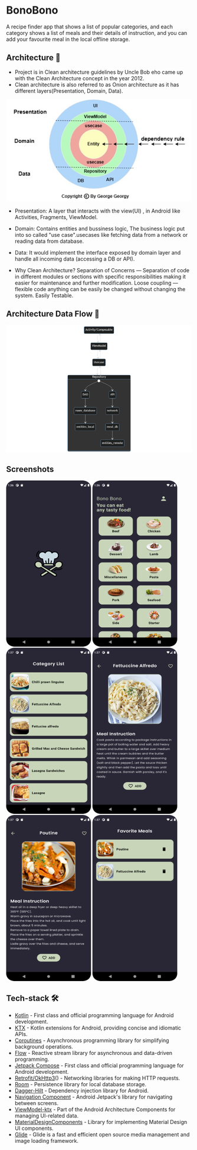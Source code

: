 # BonoBono 

A recipe finder app that shows a list of popular categories, and each category shows a list of meals and their details of instruction, and you can add your favourite meal in the local offline storage.


## Architecture 📐
* Project is in Clean architecture guidelines by Uncle Bob eho came up with the Clean Architecture concept in the year 2012.
* Clean architecture is also referred to as Onion architecture as it has different layers(Presentation, Domain, Data).

<p>
<img src="https://github.com/george-georgy/BonoBono/blob/main/Screenshots/Screenshot_00.jpg"/>
</p>

* Presentation: A layer that interacts with the view(UI) , in Android like Activities, Fragments, ViewModel.
* Domain: Contains entities and bussiness logic, The business logic put into so called "use case".usecases like fetching data from a network or reading data from database.
* Data: It would implement the interface exposed by domain layer and handle all incoming data (accessing a DB or API).

* Why Clean Architecture?
  Separation of Concerns — Separation of code in different modules or sections with specific responsibilities making it easier for maintenance and further modification.
  Loose coupling — flexible code anything can be easily be changed without changing the system.
  Easily Testable.

## Architecture Data Flow 📐
<p>
<img src="https://github.com/george-georgy/BonoBono/blob/main/Screenshots/Screenshot_0.png"/>
</p>


## Screenshots

<p>
<img src="https://github.com/george-georgy/BonoBono/blob/main/Screenshots/Screenshot_1.png" height=450 width=230 />
<img src="https://github.com/george-georgy/BonoBono/blob/main/Screenshots/Screenshot_2.png" height=450 width=230 />
<img src="https://github.com/george-georgy/BonoBono/blob/main/Screenshots/Screenshot_3.png" height=450 width=230 />
<img src="https://github.com/george-georgy/BonoBono/blob/main/Screenshots/Screenshot_4.png" height=450 width=230 />
<img src="https://github.com/george-georgy/BonoBono/blob/main/Screenshots/Screenshot_5.png" height=450 width=230 />
<img src="https://github.com/george-georgy/BonoBono/blob/main/Screenshots/Screenshot_6.png" height=450 width=230 />

</p>

## Tech-stack 🛠
* [Kotlin](https://kotlinlang.org/) - First class and official programming language for Android development.
* [KTX](https://developer.android.com/kotlin/ktx) - Kotlin extensions for Android, providing concise and idiomatic APIs.
* [Coroutines](https://kotlinlang.org/docs/coroutines-overview.html) - Asynchronous programming library for simplifying background operations.
* [Flow](https://kotlinlang.org/docs/flow.html) - Reactive stream library for asynchronous and data-driven programming.
* [Jetpack Compose](https://developer.android.com/jetpack/compose/documentation) - First class and official programming language for Android development.
* [Retrofit/OkHttp3](https://square.github.io/retrofit/)() - Networking libraries for making HTTP requests.
* [Room](https://developer.android.com/training/data-storage/room) - Persistence library for local database storage.
* [Dagger-Hilt](https://developer.android.com/training/dependency-injection/hilt-android) - Dependency injection library for Android.
* [Navigation Component](https://developer.android.com/jetpack/compose/navigation) - Android Jetpack's library for navigating between screens.
* [ViewModel-ktx](https://developer.android.com/topic/libraries/architecture/viewmodel) - Part of the Android Architecture Components for managing UI-related data.
* [MaterialDesignComponents](https://m2.material.io/develop/android/docs/getting-started) - Library for implementing Material Design UI components.
* [Glide](https://github.com/bumptech/glide) - Glide is a fast and efficient open source media management and image loading framework.
